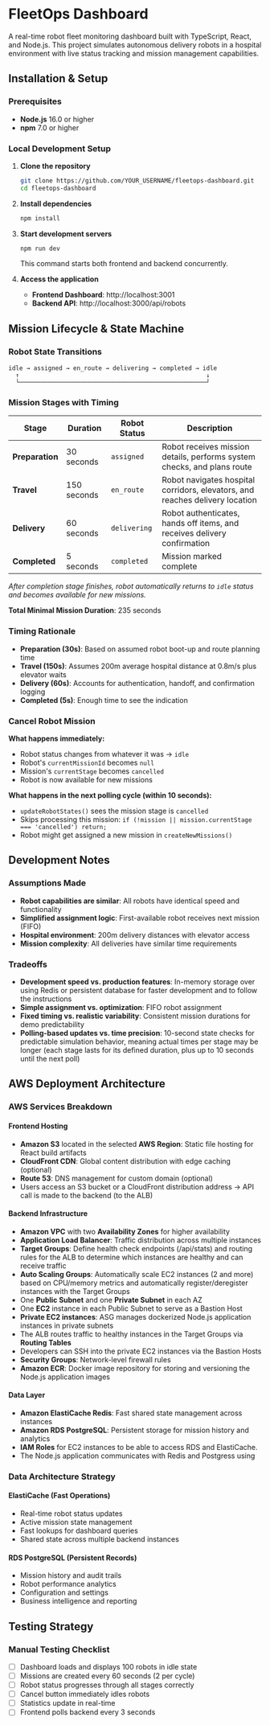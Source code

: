 # FleetOps Dashboard

A real-time robot fleet monitoring dashboard built with TypeScript, React, and Node.js. This project simulates autonomous delivery robots in a hospital environment with live status tracking and mission management capabilities.


## Installation & Setup

### Prerequisites
- **Node.js** 16.0 or higher
- **npm** 7.0 or higher  

### Local Development Setup

1. **Clone the repository**
   ```bash
   git clone https://github.com/YOUR_USERNAME/fleetops-dashboard.git
   cd fleetops-dashboard
   ```

2. **Install dependencies**
   ```bash
   npm install
   ```

3. **Start development servers**
   ```bash
   npm run dev
   ```
   This command starts both frontend and backend concurrently.

4. **Access the application**
   - **Frontend Dashboard**: http://localhost:3001
   - **Backend API**: http://localhost:3000/api/robots



## Mission Lifecycle & State Machine

### Robot State Transitions
```
idle → assigned → en_route → delivering → completed → idle
  ↑                                                    ↓
  └────────────────────────────────────────────────────┘
```

### Mission Stages with Timing

| Stage | Duration | Robot Status | Description |
|-------|----------|--------------|-------------|
| **Preparation** | 30 seconds | `assigned` | Robot receives mission details, performs system checks, and plans route |
| **Travel** | 150 seconds | `en_route` | Robot navigates hospital corridors, elevators, and reaches delivery location |
| **Delivery** | 60 seconds | `delivering` | Robot authenticates, hands off items, and receives delivery confirmation |
| **Completed** | 5 seconds | `completed` | Mission marked complete |

*After completion stage finishes, robot automatically returns to `idle` status and becomes available for new missions.*

**Total Minimal Mission Duration**: 235 seconds

### Timing Rationale
- **Preparation (30s)**: Based on assumed robot boot-up and route planning time
- **Travel (150s)**: Assumes 200m average hospital distance at 0.8m/s plus elevator waits
- **Delivery (60s)**: Accounts for authentication, handoff, and confirmation logging
- **Completed (5s)**: Enough time to see the indication  

### Cancel Robot Mission

**What happens immediately:**
- Robot status changes from whatever it was → `idle`
- Robot's `currentMissionId` becomes `null`
- Mission's `currentStage` becomes `cancelled`
- Robot is now available for new missions

**What happens in the next polling cycle (within 10 seconds):**
- `updateRobotStates()` sees the mission stage is `cancelled`
- Skips processing this mission: `if (!mission || mission.currentStage === 'cancelled') return;`
- Robot might get assigned a new mission in `createNewMissions()`

## Development Notes

### Assumptions Made
- **Robot capabilities are similar**: All robots have identical speed and functionality
- **Simplified assignment logic**: First-available robot receives next mission (FIFO)
- **Hospital environment**: 200m delivery distances with elevator access
- **Mission complexity**: All deliveries have similar time requirements

### Tradeoffs
- **Development speed vs. production features**: In-memory storage over using Redis or persistent database for faster development and to follow the instructions
- **Simple assignment vs. optimization**: FIFO robot assignment
- **Fixed timing vs. realistic variability**: Consistent mission durations for demo predictability
- **Polling-based updates vs. time precision**: 10-second state checks for predictable simulation behavior, meaning actual times per stage may be longer (each stage lasts for its defined duration, plus up to 10 seconds until the next poll)

## AWS Deployment Architecture

### AWS Services Breakdown

#### Frontend Hosting
- **Amazon S3** located in the selected **AWS Region**: Static file hosting for React build artifacts
- **CloudFront CDN**: Global content distribution with edge caching (optional)
- **Route 53**: DNS management for custom domain (optional)
- Users access an S3 bucket or a CloudFront distribution address → API call is made to the backend (to the ALB)

#### Backend Infrastructure  
- **Amazon VPC** with two **Availability Zones** for higher availability
- **Application Load Balancer**: Traffic distribution across multiple instances
- **Target Groups**: Define health check endpoints (/api/stats) and routing rules for the ALB to determine which instances are healthy and can receive traffic
- **Auto Scaling Groups**: Automatically scale EC2 instances (2 and more) based on CPU/memory metrics and automatically register/deregister instances with the Target Groups
- One **Public Subnet** and one **Private Subnet** in each AZ
- One **EC2** instance in each Public Subnet to serve as a Bastion Host
- **Private EC2 instances**: ASG manages dockerized Node.js application instances in private subnets
- The ALB routes traffic to healthy instances in the Target Groups via **Routing Tables**
- Developers can SSH into the private EC2 instances via the Bastion Hosts
- **Security Groups**: Network-level firewall rules
- **Amazon ECR**: Docker image repository for storing and versioning the Node.js application images

#### Data Layer
- **Amazon ElastiCache Redis**: Fast shared state management across instances
- **Amazon RDS PostgreSQL**: Persistent storage for mission history and analytics
- **IAM Roles** for EC2 instances to be able to access RDS and ElastiCache.
- The Node.js application communicates with Redis and Postgress using 

### Data Architecture Strategy

#### ElastiCache (Fast Operations)
- Real-time robot status updates
- Active mission state management
- Fast lookups for dashboard queries
- Shared state across multiple backend instances

#### RDS PostgreSQL (Persistent Records)
- Mission history and audit trails
- Robot performance analytics
- Configuration and settings
- Business intelligence and reporting

## Testing Strategy

### Manual Testing Checklist
- [ ] Dashboard loads and displays 100 robots in idle state
- [ ] Missions are created every 60 seconds (2 per cycle)
- [ ] Robot status progresses through all stages correctly
- [ ] Cancel button immediately idles robots
- [ ] Statistics update in real-time
- [ ] Frontend polls backend every 3 seconds
